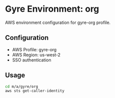 # Gyre Environment: org

AWS environment configuration for gyre-org profile.

## Configuration

- AWS Profile: gyre-org
- AWS Region: us-west-2
- SSO authentication

## Usage

```bash
cd m/a/gyre/org
aws sts get-caller-identity
```
